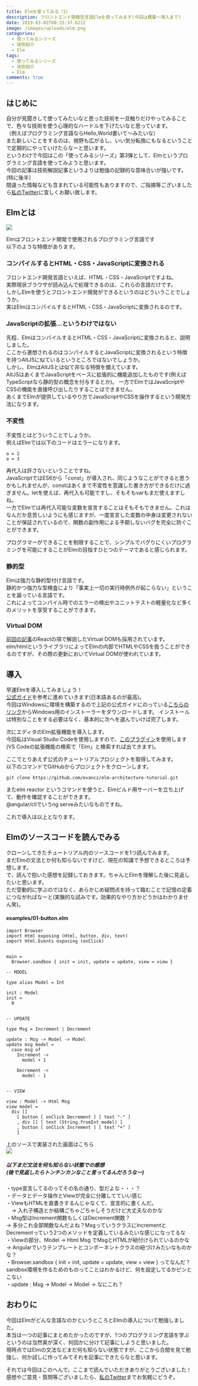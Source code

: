 ```yaml
---
title: Elmを使ってみる（1）
description: フロントエンド関数型言語Elmを使ってみます(今回は概要～導入まで)
date: 2019-03-02T00:33:37.621Z
image: /images/uploads/elm.png
categories:
  - 使ってみるシリーズ
  - 技術紹介
  - Elm
tags:
  - 使ってみるシリーズ
  - 技術紹介
  - Elm
comments: true
---
```

## はじめに
自分が見聞きして使ってみたいなと思った技術を一旦触りだけやってみることで、色々な技術を使う心理的なハードルを下げたいなと思っています。<br>
（例えばプログラミング言語ならHello,World書いて～みたいな）<br>
また新しいことをするのは、視野も広がるし、いい気分転換にもなるということで定期的にやっていけたらなーと思います。<br>
というわけで今回はこの「使ってみるシリーズ」第3弾として、Elmというプログラミング言語を使ってみようと思います。<br>
今回の記事は技術解説記事というよりは勉強の記録的な意味合いが強いです。(特に後半）<br>
間違った情報なども含まれている可能性もありますので、ご指摘等ございましたら<a href="http://twitter.com/RinGoku98/">私のTwitter</a>に宜しくお願い致します。
## Elmとは

<img src="/images/uploads/elm.png" />

Elmはフロントエンド開発で使用されるプログラミング言語です<br>
以下のような特徴があります。<br>

### コンパイルするとHTML・CSS・JavaScriptに変換される

フロントエンド開発言語といえば、HTML・CSS・JavaScriptですよね。<br>
実際現状ブラウザが読み込んで処理できるのは、これらの言語だけです。<br>
しかしElmを使うとフロントエンド開発ができるというのはどういうことでしょうか。<br>
実はElmはコンパイルすると<span class="strong-str">HTML・CSS・JavaScriptに変換される</span>のです。<br>

### JavaScriptの拡張...というわけではない

先程、ElmはコンパイルするとHTML・CSS・JavaScriptに変換されると、説明しました。<br>
ここから連想されるのはコンパイルするとJavaScriptに変換されるという特徴を持つAltJSに似ているというところではないでしょうか。<br>
しかし、ElmはAltJSとは似て非なる特徴を備えています。<br>
AltJSはあくまでJavaScriptをベースに拡張的に機能追加したものです(例えばTypeScriptなら静的型の概念を付与するとか)。
一方でElmでは<span class="strong-str">JavaScriptやCSSの機能を直接呼び出したりすることはできません。</span><br>
あくまでElmが提供しているやり方でJavaScriptやCSSを操作するという開発方法になります。<br>

### 不変性
不変性とはどういうことでしょうか。<br>
例えばElmでは以下のコードはエラーになります。<br>
```
a = 2
a = 3
```
再代入は許さないということですね。<br>
JavaScriptではES6から「const」が導入され、同じようなことができると思うかもしれませんが、constはあくまで不変性を意識した書き方ができるだけに過ぎません。letを使えば、再代入も可能ですし、そもそもvarもまだ使えますしね。<br>
一方でElmでは<span class="strong-str">再代入可能な変数を宣言することはそもそもできません。</span>これはなんだか息苦しいようにも感じますが、一度宣言した変数の中身は変更されないことが保証されているので、関数の副作用による予期しないバグを完全に防ぐことができます。<br>

プログラマーができることを制限することで、シンプルでバグりにくいプログラミングを可能にすることがElmの目指すひとつのテーマであると感じられます。<br>

### 静的型
Elmは強力な静的型付け言語です。<br>
静的かつ強力な型検査により「<span class="strong-str">事実上一切の実行時例外が起こらない</span>」ということを謳っている言語です。<br>
これによってコンパイル時でのエラーの検出やユニットテストの軽量化など多くのメリットを享受することができます。

### Virtual DOM
<a href="https://elated-blackwell-51e103.netlify.com/admin/#/collections/post/entries/3%E5%A4%A7%E3%83%95%E3%83%AD%E3%83%B3%E3%83%88%E3%82%A8%E3%83%B3%E3%83%89%E3%83%95%E3%83%AC%E3%83%BC%E3%83%A0%E3%83%AF%E3%83%BC%E3%82%AF%E3%81%AB%E3%81%A4%E3%81%84%E3%81%A6">前回の記事</a>のReactの項で解説したVirtual DOMも採用されています。<br>
elm/htmlというライブラリによってElmの内部でHTMLやCSSを扱うことができるのですが、その際の更新においてVirtual DOMが使われています。

## 導入
早速Elmを導入してみましょう！<br>
<a href="https://guide.elm-lang.jp/">公式ガイド</a>を参考に進めていきます(日本語あるのが最高)。<br>
今回はWindowsに環境を構築するので上記の公式ガイドにのっている<a href="https://github.com/elm/compiler/releases/download/0.19.0/installer-for-windows.exe" target="_blank">こちらのリンク</a>からWindows用のインストーラーをダウンロードします。<nr>
インストールは特別なことをする必要はなく、基本的に次へを選んでいけば完了します。<br>

次にエディタのElm拡張機能を導入します。<br>
今回私はVisual Studio Codeを使用しますので、<a href="https://github.com/Krzysztof-Cieslak/vscode-elm">このプラグイン</a>を使用します(VS Codeの拡張機能の検索で「Elm」と検索すれば出てきます)。

ここでとりあえず公式のチュートリアルプロジェクトを取得してみます。<br>
以下のコマンドでGitHubからプロジェクトをクローンします。<br>

```
git clone https://github.com/evancz/elm-architecture-tutorial.git
```

またelm reactorというコマンドを使うと、Elmビルド用サーバーを立ち上げて、動作を確認することができます。<br>
@angular/cliでいうng serveみたいなものですね。<br>

これで導入は以上となります。<br>

## Elmのソースコードを読んでみる

クローンしてきたチュートリアル内のソースコードを1つ読んでみます。<br>
まだElmの文法とか何も知らないですけど、現在の知識で予想できるところは予想します。<br>
で、読んで抱いた感想を記録しておきます。ちゃんとElmを理解した後に見返したいと思います。<br>
ただ受動的に学ぶのではなく、あらかじめ疑問点を持って臨むことで記憶の定着につながればなーと(実験的な試みです。効果的なやり方かどうかはわかりません笑)。

#### examples/01-button.elm
```
import Browser
import Html exposing (Html, button, div, text)
import Html.Events exposing (onClick)


main =
  Browser.sandbox { init = init, update = update, view = view }

-- MODEL

type alias Model = Int

init : Model
init =
  0


-- UPDATE

type Msg = Increment | Decrement

update : Msg -> Model -> Model
update msg model =
  case msg of
    Increment ->
      model + 1

    Decrement ->
      model - 1


-- VIEW

view : Model -> Html Msg
view model =
  div []
    [ button [ onClick Decrement ] [ text "-" ]
    , div [] [ text (String.fromInt model) ]
    , button [ onClick Increment ] [ text "+" ]
    ]
```

上のソースで実装された画面はこちら<br>
<img src="/images/uploads/elm1.png">

##### 以下まだ文法を何も知らない状態での感想<br>(後で見返したらトンチンカンなこと言ってるんだろうなー)
・type宣言してるのってその名の通り、型だよな・・・？<br>
・データとデータ操作とViewが完全に分離してていい感じ<br>
・ViewもHTMLを直書きするんじゃなくて、宣言的に書くんだ。<br>
　→ 入れ子構造とか結構ごちゃごちゃしそうだけど大丈夫なのかな<br>
・Msg型はIncrement関数もしくはDecrement関数？<br>
  → 多分これ全部関数なんだよね？MsgっていうクラスにIncrementとDecrementっていう2つのメソッドを定義しているみたいな感じになってるな<br>
・Viewの部分、Model -> Html MsgでMsgとHTMLが紐付けられているのかな<br>
  → Angularでいうテンプレートとコンポーネントクラスの紐づけみたいなものかな？<br>
・Browser.sandbox { init = init, update = update, view = view }ってなんだ？sandbox環境を作るためのものってことはわかるけど、何を設定してるかピンとこない<br>
・update : Msg -> Model -> Model
→ なにこれ？

## おわりに
今回はElmがどんな言語なのかというところとElmの導入について勉強しました。<br>
本当は一つの記事にまとめたかったのですが、1つのプログラミング言語を学ぶというのは当然奥が深く、何回かに分けて記事にしようと思いました。<br>
現時点ではElmの文法などまだ何も知らない状態ですが、ここから合間を見て勉強し、何か試しに作ってみてそれを記事にできたらなと思います。<br>

それでは今回はこのへんで。ここまで読んでいただきありがとうございました！<br>
感想やご意見・質問等ございましたら、<a href="https://twitter.com/RinGoku98">私のTwitter</a>までお気軽にどうぞ。
